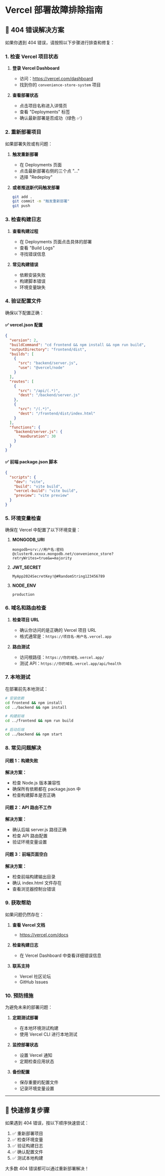# Vercel 部署故障排除指南

## 🚨 404 错误解决方案

如果你遇到 404 错误，请按照以下步骤进行排查和修复：

### 1. 检查 Vercel 项目状态

1. **登录 Vercel Dashboard**
   - 访问：https://vercel.com/dashboard
   - 找到你的 `convenience-store-system` 项目

2. **查看部署状态**
   - 点击项目名称进入详情页
   - 查看 "Deployments" 标签
   - 确认最新部署是否成功（绿色 ✅）

### 2. 重新部署项目

如果部署失败或有问题：

1. **触发重新部署**
   - 在 Deployments 页面
   - 点击最新部署右侧的三个点 "..."
   - 选择 "Redeploy"

2. **或者推送新代码触发部署**
   ```bash
   git add .
   git commit -m "触发重新部署"
   git push
   ```

### 3. 检查构建日志

1. **查看构建过程**
   - 在 Deployments 页面点击具体的部署
   - 查看 "Build Logs" 
   - 寻找错误信息

2. **常见构建错误**
   - 依赖安装失败
   - 构建脚本错误
   - 环境变量缺失

### 4. 验证配置文件

确保以下配置正确：

#### ✅ vercel.json 配置
```json
{
  "version": 2,
  "buildCommand": "cd frontend && npm install && npm run build",
  "outputDirectory": "frontend/dist",
  "builds": [
    {
      "src": "backend/server.js",
      "use": "@vercel/node"
    }
  ],
  "routes": [
    {
      "src": "/api/(.*)",
      "dest": "/backend/server.js"
    },
    {
      "src": "/(.*)",
      "dest": "/frontend/dist/index.html"
    }
  ],
  "functions": {
    "backend/server.js": {
      "maxDuration": 30
    }
  }
}
```

#### ✅ 前端 package.json 脚本
```json
{
  "scripts": {
    "dev": "vite",
    "build": "vite build",
    "vercel-build": "vite build",
    "preview": "vite preview"
  }
}
```

### 5. 环境变量检查

确保在 Vercel 中配置了以下环境变量：

1. **MONGODB_URI**
   ```
   mongodb+srv://用户名:密码@cluster0.xxxxx.mongodb.net/convenience_store?retryWrites=true&w=majority
   ```

2. **JWT_SECRET**
   ```
   MyApp2024SecretKey!@#RandomString123456789
   ```

3. **NODE_ENV**
   ```
   production
   ```

### 6. 域名和路由检查

1. **检查项目 URL**
   - 确认你访问的是正确的 Vercel 项目 URL
   - 格式通常是：`https://项目名-用户名.vercel.app`

2. **路由测试**
   - 访问根路径：`https://你的域名.vercel.app/`
   - 测试 API：`https://你的域名.vercel.app/api/health`

### 7. 本地测试

在部署前先本地测试：

```bash
# 安装依赖
cd frontend && npm install
cd ../backend && npm install

# 构建前端
cd ../frontend && npm run build

# 启动后端
cd ../backend && npm start
```

### 8. 常见问题解决

#### 问题 1：构建失败
**解决方案：**
- 检查 Node.js 版本兼容性
- 确保所有依赖都在 package.json 中
- 检查构建脚本是否正确

#### 问题 2：API 路由不工作
**解决方案：**
- 确认后端 server.js 路径正确
- 检查 API 路由配置
- 验证环境变量设置

#### 问题 3：前端页面空白
**解决方案：**
- 检查前端构建输出目录
- 确认 index.html 文件存在
- 查看浏览器控制台错误

### 9. 获取帮助

如果问题仍然存在：

1. **查看 Vercel 文档**
   - https://vercel.com/docs

2. **检查构建日志**
   - 在 Vercel Dashboard 中查看详细错误信息

3. **联系支持**
   - Vercel 社区论坛
   - GitHub Issues

### 10. 预防措施

为避免未来的部署问题：

1. **定期测试部署**
   - 在本地环境测试构建
   - 使用 Vercel CLI 进行本地测试

2. **监控部署状态**
   - 设置 Vercel 通知
   - 定期检查应用状态

3. **备份配置**
   - 保存重要的配置文件
   - 记录环境变量设置

---

## 🎯 快速修复步骤

如果遇到 404 错误，按以下顺序快速尝试：

1. ✅ 重新部署项目
2. ✅ 检查环境变量
3. ✅ 验证构建日志
4. ✅ 确认配置文件
5. ✅ 测试本地构建

大多数 404 错误都可以通过重新部署解决！
